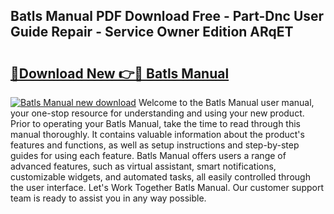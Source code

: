 ## Batls Manual PDF Download Free - Part-Dnc User Guide Repair - Service Owner Edition ARqET

# <h2><a href="http://cf19593.oget.top/?id=Batls+Manual">🔗Download New 👉🔴 Batls Manual</a></h2>

[![Batls Manual new download](https://i.imgur.com/5g1atiW.png)](http://cf19593.oget.top/?id=Batls+Manual)
Welcome to the Batls Manual user manual, your one-stop resource for understanding and using your new product. Prior to operating your Batls Manual, take the time to read through this manual thoroughly. It contains valuable information about the product's features and functions, as well as setup instructions and step-by-step guides for using each feature. Batls Manual offers users a range of advanced features, such as virtual assistant, smart notifications, customizable widgets, and automated tasks, all easily controlled through the user interface. Let's Work Together Batls Manual. Our customer support team is ready to assist you in any way possible.
